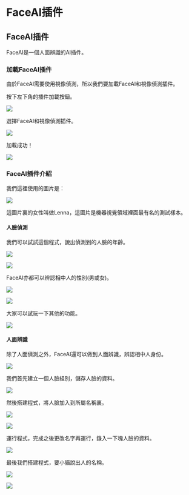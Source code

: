 # FaceAI插件

## FaceAI插件

FaceAI是一個人面辨識的AI插件。

### 加載FaceAI插件

由於FaceAI需要使用視像偵測，所以我們要加載FaceAI和視像偵測插件。

按下左下角的插件加載按鈕。

![](https://kittenbothk.readthedocs.io/en/latest/\_images/add.png)

選擇FaceAI和視像偵測插件。

![](https://kittenbothk.readthedocs.io/en/latest/\_images/faceai1.png)

加載成功！

![](https://kittenbothk.readthedocs.io/en/latest/\_images/faceai2.png)

### FaceAI插件介紹

我們這裡使用的圖片是：

![](https://kittenbothk.readthedocs.io/en/latest/\_images/lenna.png)

這圖片裏的女性叫做Lenna，這圖片是機器視覺領域裡面最有名的測試樣本。

#### 人臉偵測

我們可以試試這個程式，說出偵測到的人臉的年齡。

![](https://kittenbothk.readthedocs.io/en/latest/\_images/faceai3.png)

![](https://kittenbothk.readthedocs.io/en/latest/\_images/faceai4.png)

FaceAI亦都可以辨認相中人的性別(男或女)。

![](https://kittenbothk.readthedocs.io/en/latest/\_images/faceai5.png)

![](https://kittenbothk.readthedocs.io/en/latest/\_images/faceai6.png)

大家可以試玩一下其他的功能。

![](https://kittenbothk.readthedocs.io/en/latest/\_images/faceai7.png)

#### 人面辨識

除了人面偵測之外，FaceAI還可以做到人面辨識，辨認相中人身份。

![](https://kittenbothk.readthedocs.io/en/latest/\_images/faceai8.png)

我們首先建立一個人臉組別，儲存人臉的資料。

![](https://kittenbothk.readthedocs.io/en/latest/\_images/faceai9.png)

然後搭建程式，將人臉加入到所屬名稱裏。

![](https://kittenbothk.readthedocs.io/en/latest/\_images/faceai10.png)

![](https://kittenbothk.readthedocs.io/en/latest/\_images/faceai16.png)

運行程式，完成之後更改名字再運行，錄入一下塊人臉的資料。

![](https://kittenbothk.readthedocs.io/en/latest/\_images/faceai11.png)

最後我們搭建程式，要小貓說出人的名稱。

![](https://kittenbothk.readthedocs.io/en/latest/\_images/faceai12.png)

![](https://kittenbothk.readthedocs.io/en/latest/\_images/faceai13.png)
